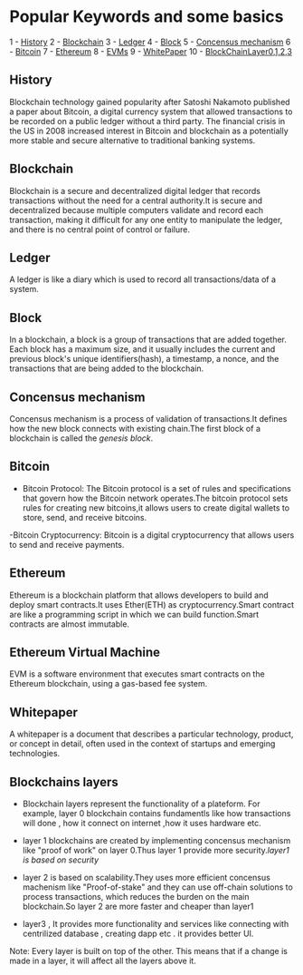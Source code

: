 # Popular Keywords and some basics 

1 - [History](#history)
2 - [Blockchain](blockchain) 
3 - [Ledger](#Ledger) 
4 - [Block](#block) 
5 - [Concensus mechanism](#concensus-mechanism) 
6 - [Bitcoin](#bitcoin) 
7 - [Ethereum](#ethereum) 
8 - [EVMs](#ethereum-virtual-machine) 
9 - [WhitePaper](#whitepaper)
10 - [BlockChainLayer0,1,2,3](#)



## History
  Blockchain technology gained popularity after Satoshi Nakamoto published a paper about Bitcoin, a digital currency system that allowed transactions to be recorded on a public ledger without a third party. The financial crisis in the US in 2008 increased interest in Bitcoin and blockchain as a potentially more stable and secure alternative to traditional banking systems.
  
## Blockchain
  Blockchain is a secure and decentralized digital ledger that records transactions without the need for a central authority.It is secure and decentralized because multiple computers validate and record each transaction, making it difficult for any one entity to manipulate the ledger, and there is no central point of control or failure.
  
## Ledger
  A ledger is like a diary which is used to record all transactions/data of a system.
  
## Block
  In a blockchain, a block is a group of transactions that are added together. Each block has a maximum size, and it usually includes the current and previous block's unique identifiers(hash), a timestamp, a nonce, and the transactions that are being added to the blockchain.
  
## Concensus mechanism
  Concensus mechanism is a process of validation of transactions.It defines how the new block connects with existing chain.The first block of a blockchain is called the *genesis block*.
  
## Bitcoin
  - Bitcoin Protocol:
                    The Bitcoin protocol is a set of rules and specifications that govern how the Bitcoin network operates.The bitcoin protocol sets rules for creating new bitcoins,it allows users to create digital wallets to store, send, and receive bitcoins.
            
  -Bitcoin Cryptocurrency:
                        Bitcoin is a digital cryptocurrency that allows users to send and receive payments.
  
## Ethereum
  Ethereum is a blockchain platform that allows developers to build and deploy smart contracts.It uses Ether(ETH) as cryptocurrency.Smart contract are like a programming script in which we can build function.Smart contracts are almost immutable.

## Ethereum Virtual Machine 
  EVM is a software environment that executes smart contracts on the Ethereum blockchain, using a gas-based fee system.

## Whitepaper
  A whitepaper is a document that describes a particular technology, product, or concept in detail, often used in the context of startups and emerging technologies. 
  
## Blockchains layers
  - Blockchain layers represent the functionality of a plateform. For example, layer 0 blockchain contains fundamentls like how transactions will done , how it connect on internet ,how it uses hardware etc.
  
 - layer 1 blockchains are created by implementing concensus mechanism like "proof of work" on layer 0.Thus layer 1 provide more security.*layer1 is based on security*
-  layer 2 is based on scalability.They uses more efficient concensus machenism like "Proof-of-stake" and they can use off-chain solutions to process transactions, which reduces the burden on the main blockchain.So layer 2 are more faster and cheaper than layer1
- layer3 , It provides more functionality and services like connecting with centrilized database , creating dapp etc . it provides better UI.

Note: Every layer is built on top of the other. This means that if a change is made in a layer, it will affect all the layers above it.








  
